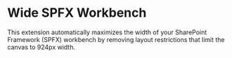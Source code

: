 # Wide SPFX Workbench
This extension automatically maximizes the width of your SharePoint Framework (SPFX) workbench by removing layout restrictions that limit the canvas to 924px width.
